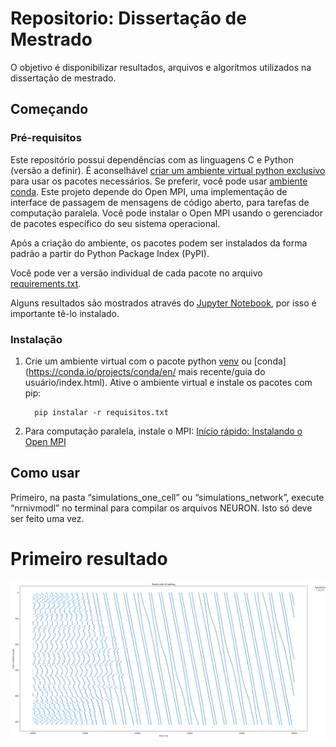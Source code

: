 # Repositorio: Dissertação de Mestrado
O objetivo é disponibilizar resultados, arquivos e algorítmos utilizados na dissertação de mestrado.

## Começando
### Pré-requisitos

Este repositório possui dependências com as linguagens C e Python (versão a definir). É aconselhável [criar um ambiente virtual python exclusivo](https://docs.python.org/3.10/library/venv.html) para usar os pacotes necessários. Se preferir, você pode usar [ambiente conda](https://conda.io/projects/conda/en/latest/user-guide/index.html). Este projeto depende do Open MPI, uma implementação de interface de passagem de mensagens de código aberto, para tarefas de computação paralela. Você pode instalar o Open MPI usando o gerenciador de pacotes específico do seu sistema operacional.

Após a criação do ambiente, os pacotes podem ser instalados da forma padrão a partir do Python Package Index (PyPI).

Você pode ver a versão individual de cada pacote no arquivo [requirements.txt](requirements.txt).

Alguns resultados são mostrados através do [Jupyter Notebook](https://jupyter.org/install), por isso é importante tê-lo instalado.

### Instalação

1. Crie um ambiente virtual com o pacote python [venv](https://docs.python.org/3.10/library/venv.html) ou [conda](https://conda.io/projects/conda/en/ mais recente/guia do usuário/index.html). Ative o ambiente virtual e instale os pacotes com pip:

         pip instalar -r requisitos.txt
        
2. Para computação paralela, instale o MPI: [Início rápido: Instalando o Open MPI](https://docs.open-mpi.org/en/v5.0.x/installing-open-mpi/quickstart.html)


## Como usar
Primeiro, na pasta “simulations_one_cell” ou “simulations_network”, execute “nrnivmodl” no terminal para compilar os arquivos NEURON. Isto só deve ser feito uma vez.

# Primeiro resultado
![img](https://github.com/ConradBitt/hh_ring/blob/main/data/v0_batch0/v0_batch0_raster.png)
